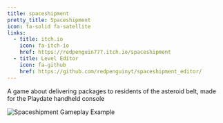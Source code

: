 ```yaml
---
title: spaceshipment
pretty_title: Spaceshipment
icon: fa-solid fa-satellite
links:
  - title: itch.io
    icon: fa-itch-io
    href: https://redpenguin777.itch.io/spaceshipment
  - title: Level Editor
    icon: fa-github
    href: https://github.com/redpenguinyt/spaceshipment_editor/
---
```


A game about delivering packages to residents of the asteroid belt, made for the Playdate handheld console

![Spaceshipment Gameplay Example](https://img.itch.zone/aW1hZ2UvMjU2NTIyNS8xNjM3MTI3Mi5naWY=/original/PIS466.gif)